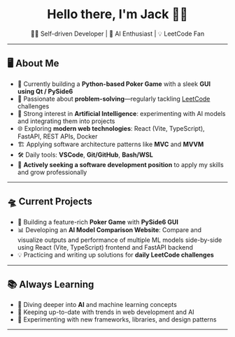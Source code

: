 <h1 align="center">Hello there, I'm Jack 👋🏻</h1>

<p align="center">
  🧑‍💻 Self-driven Developer&nbsp;|&nbsp;🧠 AI Enthusiast&nbsp;|&nbsp;💡 LeetCode Fan
</p>

---

## 🖥️ About Me

- 🐍 Currently building a **Python-based Poker Game** with a sleek **GUI using Qt / PySide6**
- 🧩 Passionate about **problem-solving**—regularly tackling <a href="https://leetcode.com" target="_blank">LeetCode</a> challenges
- 🧠 Strong interest in **Artificial Intelligence**: experimenting with AI models and integrating them into projects
- 🌐 Exploring **modern web technologies**: React (Vite, TypeScript), FastAPI, REST APIs, Docker
- 🏗️ Applying software architecture patterns like **MVC** and **MVVM**
- 🛠️ Daily tools: **VSCode**, **Git/GitHub**, **Bash/WSL**
- 🚀 **Actively seeking a software development position** to apply my skills and grow professionally

---

## 🛸 Current Projects

- 🐍 Building a feature-rich **Poker Game** with **PySide6 GUI**
- 📊 Developing an **AI Model Comparison Website**: Compare and visualize outputs and performance of multiple ML models side-by-side using React (Vite, TypeScript) frontend and FastAPI backend
- 💡 Practicing and writing up solutions for **daily LeetCode challenges**

---

## 📚 Always Learning

- 🧠 Diving deeper into **AI** and machine learning concepts
- 📰 Keeping up-to-date with trends in web development and AI
- 🧪 Experimenting with new frameworks, libraries, and design patterns

---
